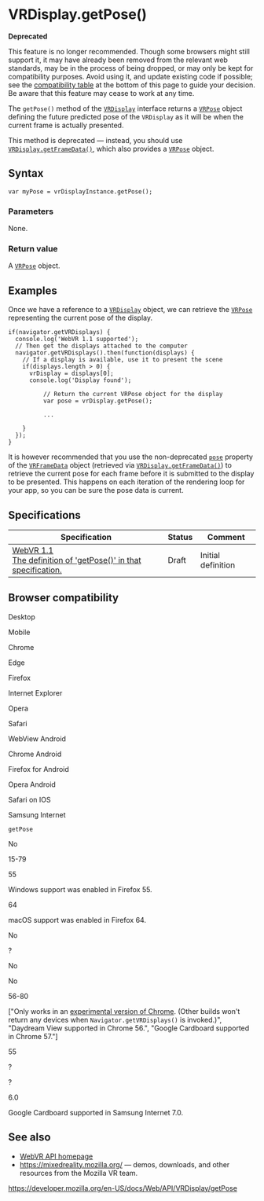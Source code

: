 VRDisplay.getPose()
===================

**Deprecated**

This feature is no longer recommended. Though some browsers might still support it, it may have already been removed from the relevant web standards, may be in the process of being dropped, or may only be kept for compatibility purposes. Avoid using it, and update existing code if possible; see the [compatibility table](#browser_compatibility) at the bottom of this page to guide your decision. Be aware that this feature may cease to work at any time.

The `getPose()` method of the [`VRDisplay`](../vrdisplay) interface returns a [`VRPose`](../vrpose) object defining the future predicted pose of the `VRDisplay` as it will be when the current frame is actually presented.

This method is deprecated — instead, you should use [`VRDisplay.getFrameData()`](getframedata), which also provides a [`VRPose`](../vrpose) object.

Syntax
------

    var myPose = vrDisplayInstance.getPose();

### Parameters

None.

### Return value

A [`VRPose`](../vrpose) object.

Examples
--------

Once we have a reference to a [`VRDisplay`](../vrdisplay) object, we can retrieve the [`VRPose`](../vrpose) representing the current pose of the display.

    if(navigator.getVRDisplays) {
      console.log('WebVR 1.1 supported');
      // Then get the displays attached to the computer
      navigator.getVRDisplays().then(function(displays) {
        // If a display is available, use it to present the scene
        if(displays.length > 0) {
          vrDisplay = displays[0];
          console.log('Display found');

              // Return the current VRPose object for the display
              var pose = vrDisplay.getPose();

              ...

        }
      });
    }

It is however recommended that you use the non-deprecated [`pose`](../vrframedata/pose) property of the [`VRFrameData`](../vrframedata) object (retrieved via [`VRDisplay.getFrameData()`](getframedata)) to retrieve the current pose for each frame before it is submitted to the display to be presented. This happens on each iteration of the rendering loop for your app, so you can be sure the pose data is current.

Specifications
--------------

<table><thead><tr class="header"><th>Specification</th><th>Status</th><th>Comment</th></tr></thead><tbody><tr class="odd"><td><a href="https://immersive-web.github.io/webvr/spec/1.1/#dom-vrdisplay-getpose">WebVR 1.1<br />
<span class="small">The definition of 'getPose()' in that specification.</span></a></td><td><span class="spec-draft">Draft</span></td><td>Initial definition</td></tr></tbody></table>

Browser compatibility
---------------------

Desktop

Mobile

Chrome

Edge

Firefox

Internet Explorer

Opera

Safari

WebView Android

Chrome Android

Firefox for Android

Opera Android

Safari on IOS

Samsung Internet

`getPose`

No

15-79

55

Windows support was enabled in Firefox 55.

64

macOS support was enabled in Firefox 64.

No

?

No

No

56-80

\["Only works in an [experimental version of Chrome](https://webvr.info/get-chrome/). (Other builds won't return any devices when `Navigator.getVRDisplays()` is invoked.)", "Daydream View supported in Chrome 56.", "Google Cardboard supported in Chrome 57."\]

55

?

?

6.0

Google Cardboard supported in Samsung Internet 7.0.

See also
--------

-   [WebVR API homepage](../webvr_api)
-   <https://mixedreality.mozilla.org/> — demos, downloads, and other resources from the Mozilla VR team.

<a href="https://developer.mozilla.org/en-US/docs/Web/API/VRDisplay/getPose" class="_attribution-link">https://developer.mozilla.org/en-US/docs/Web/API/VRDisplay/getPose</a>
